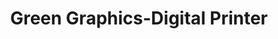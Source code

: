 ---
title: "Green Graphics-Digital Printer"
url: /odanavattom/green-graphics-digital-printer/
shop: Kopieren
---
